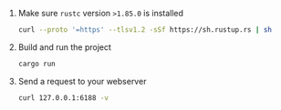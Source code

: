 1. Make sure `rustc` version `>1.85.0` is installed
    ```bash
    curl --proto '=https' --tlsv1.2 -sSf https://sh.rustup.rs | sh
   ```
2. Build and run the project
    ```bash
    cargo run
    ```

3. Send a request to your webserver
    ```bash
    curl 127.0.0.1:6188 -v
    ```